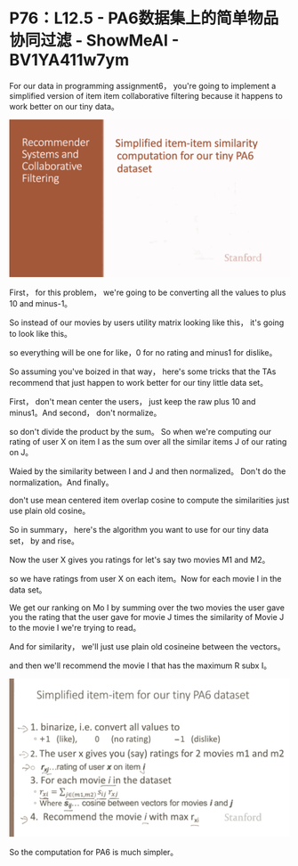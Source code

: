 # P76：L12.5 - PA6数据集上的简单物品协同过滤 - ShowMeAI - BV1YA411w7ym

For our data in programming assignment6， you're going to implement a simplified version of item item collaborative filtering because it happens to work better on our tiny data。



![](img/40a9a91483415841a0044d532b34e9b3_1.png)

First， for this problem， we're going to be converting all the values to plus 10 and minus-1。

 So instead of our movies by users utility matrix looking like this， it's going to look like this。

 so everything will be one for like，0 for no rating and minus1 for dislike。

So assuming you've boized in that way， here's some tricks that the TAs recommend that just happen to work better for our tiny little data set。

First， don't mean center the users， just keep the raw plus 10 and minus1。And second， don't normalize。

 so don't divide the product by the sum。 So when we're computing our rating of user X on item I as the sum over all the similar items J of our rating on J。

Waied by the similarity between I and J and then normalized。 Don't do the normalization。And finally。

 don't use mean centered item overlap cosine to compute the similarities just use plain old cosine。

So in summary， here's the algorithm you want to use for our tiny data set， by and rise。

Now the user X gives you ratings for let's say two movies M1 and M2。

 so we have ratings from user X on each item。Now for each movie I in the data set。

We get our ranking on Mo I by summing over the two movies the user gave you the rating that the user gave for movie J times the similarity of Movie J to the movie I we're trying to read。

And for similarity， we'll just use plain old cosineine between the vectors。

 and then we'll recommend the movie I that has the maximum R subx I。



![](img/40a9a91483415841a0044d532b34e9b3_3.png)

So the computation for PA6 is much simpler。